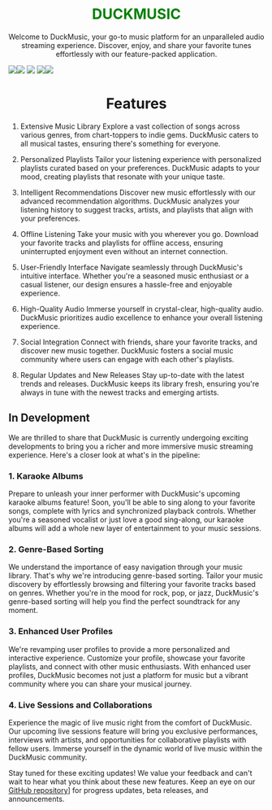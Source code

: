 <h1 align="center" style="color:green">
 DUCKMUSIC
 </h1>
 <p align="center">
 Welcome to DuckMusic, your go-to music platform for an unparalleled audio streaming experience. Discover, enjoy, and share your favorite tunes effortlessly with our feature-packed application. </p>
<img src='https://img.shields.io/badge/javascript-e?style=flat&logo=standardjs&logoColor=%235A45FF&color=%23F3DF49'><img src='https://img.shields.io/badge/css-e?style=flat&logo=css3&color=%231572B6'>
<img src='https://img.shields.io/badge/mongo-e?style=flat&logo=mongodb&logoColor=white&color=%2347A248'>
<img src='https://img.shields.io/badge/html-e?style=flat&logo=html5&logoColor=white&color=%23E34F26'><img src='https://img.shields.io/badge/node.js-e?style=flat&logo=nodedotjs&logoColor=white&color=%23339933'>


 <h1 align="center"> Features </h1>
 <p align="center">
 
1. Extensive Music Library
Explore a vast collection of songs across various genres, from chart-toppers to indie gems. DuckMusic caters to all musical tastes, ensuring there's something for everyone.

2. Personalized Playlists
Tailor your listening experience with personalized playlists curated based on your preferences. DuckMusic adapts to your mood, creating playlists that resonate with your unique taste.

3. Intelligent Recommendations
Discover new music effortlessly with our advanced recommendation algorithms. DuckMusic analyzes your listening history to suggest tracks, artists, and playlists that align with your preferences.

4. Offline Listening
Take your music with you wherever you go. Download your favorite tracks and playlists for offline access, ensuring uninterrupted enjoyment even without an internet connection.

5. User-Friendly Interface
Navigate seamlessly through DuckMusic's intuitive interface. Whether you're a seasoned music enthusiast or a casual listener, our design ensures a hassle-free and enjoyable experience.

6. High-Quality Audio
Immerse yourself in crystal-clear, high-quality audio. DuckMusic prioritizes audio excellence to enhance your overall listening experience.

7. Social Integration
Connect with friends, share your favorite tracks, and discover new music together. DuckMusic fosters a social music community where users can engage with each other's playlists.

8. Regular Updates and New Releases
Stay up-to-date with the latest trends and releases. DuckMusic keeps its library fresh, ensuring you're always in tune with the newest tracks and emerging artists.
 </p>


## In Development

We are thrilled to share that DuckMusic is currently undergoing exciting developments to bring you a richer and more immersive music streaming experience. Here's a closer look at what's in the pipeline:

### 1. Karaoke Albums
Prepare to unleash your inner performer with DuckMusic's upcoming karaoke albums feature! Soon, you'll be able to sing along to your favorite songs, complete with lyrics and synchronized playback controls. Whether you're a seasoned vocalist or just love a good sing-along, our karaoke albums will add a whole new layer of entertainment to your music sessions.

### 2. Genre-Based Sorting
We understand the importance of easy navigation through your music library. That's why we're introducing genre-based sorting. Tailor your music discovery by effortlessly browsing and filtering your favorite tracks based on genres. Whether you're in the mood for rock, pop, or jazz, DuckMusic's genre-based sorting will help you find the perfect soundtrack for any moment.

### 3. Enhanced User Profiles
We're revamping user profiles to provide a more personalized and interactive experience. Customize your profile, showcase your favorite playlists, and connect with other music enthusiasts. With enhanced user profiles, DuckMusic becomes not just a platform for music but a vibrant community where you can share your musical journey.

### 4. Live Sessions and Collaborations
Experience the magic of live music right from the comfort of DuckMusic. Our upcoming live sessions feature will bring you exclusive performances, interviews with artists, and opportunities for collaborative playlists with fellow users. Immerse yourself in the dynamic world of live music within the DuckMusic community.

Stay tuned for these exciting updates! We value your feedback and can't wait to hear what you think about these new features. Keep an eye on our [GitHub repository](https://github.com/talafarael/project_frontend)] for progress updates, beta releases, and announcements.


